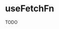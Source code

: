 useFetchFn
=========================================================================================

TODO
